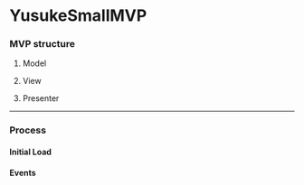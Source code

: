# YusukeSmallMVP

### MVP structure

1. Model

2. View

3. Presenter


___
### Process 

#### Initial Load

#### Events

